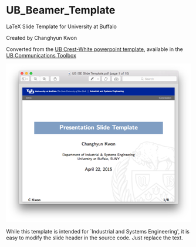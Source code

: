 # UB_Beamer_Template
LaTeX Slide Template for University at Buffalo

Created by Changhyun Kwon 


Converted from the [UB Crest-White powerpoint template](http://www.buffalo.edu/content/dam/www/toolbox/powerpoint-templates/UB_GraySeal.pptx), available in the [UB Communications Toolbox](http://www.buffalo.edu/toolbox/resources/powerpoint-templates.html)

<img src="Screenshot.png" width="600">


While this template is intended for `Industrial and Systems Engineering', it is easy to modify the slide header in the source code. Just replace the text.
